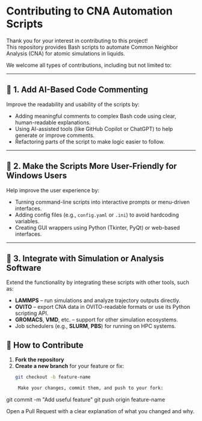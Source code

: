 # Contributing to CNA Automation Scripts

Thank you for your interest in contributing to this project!  
This repository provides Bash scripts to automate Common Neighbor Analysis (CNA) for atomic simulations in liquids.

We welcome all types of contributions, including but not limited to:

---

## 🔧 1. Add AI-Based Code Commenting

Improve the readability and usability of the scripts by:

- Adding meaningful comments to complex Bash code using clear, human-readable explanations.
- Using AI-assisted tools (like GitHub Copilot or ChatGPT) to help generate or improve comments.
- Refactoring parts of the script to make logic easier to follow.

---

## 🧩 2. Make the Scripts More User-Friendly for Windows Users

Help improve the user experience by:

- Turning command-line scripts into interactive prompts or menu-driven interfaces.
- Adding config files (e.g., `config.yaml` or `.ini`) to avoid hardcoding variables.
- Creating GUI wrappers using Python (Tkinter, PyQt) or web-based interfaces.

---

## 🔌 3. Integrate with Simulation or Analysis Software

Extend the functionality by integrating these scripts with other tools, such as:

- **LAMMPS** – run simulations and analyze trajectory outputs directly.
- **OVITO** – export CNA data in OVITO-readable formats or use its Python scripting API.
- **GROMACS**, **VMD**, etc. – support for other simulation ecosystems.
- Job schedulers (e.g., **SLURM**, **PBS**) for running on HPC systems.


## 📌 How to Contribute

1. **Fork the repository**
2. **Create a new branch** for your feature or fix:
   ```bash
   git checkout -b feature-name

    Make your changes, commit them, and push to your fork:

git commit -m "Add useful feature"
git push origin feature-name

Open a Pull Request with a clear explanation of what you changed and why.
